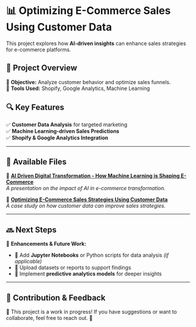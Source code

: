 # 📊 Optimizing E-Commerce Sales Using Customer Data  

This project explores how **AI-driven insights** can enhance sales strategies for e-commerce platforms.  

## 🚀 Project Overview  
🔹 **Objective:** Analyze customer behavior and optimize sales funnels.  
🔹 **Tools Used:** Shopify, Google Analytics, Machine Learning  

## 🔍 Key Features  
✅ **Customer Data Analysis** for targeted marketing  
✅ **Machine Learning-driven Sales Predictions**  
✅ **Shopify & Google Analytics Integration**  

---

## 📂 Available Files  
📌 **[AI Driven Digital Transformation - How Machine Learning is Shaping E-Commerce](./AI%20Driven%20Digital%20Transformation%20-%20How%20Machine%20Learning%20is%20Shaping%20E-Commerce.pptx)**  
_A presentation on the impact of AI in e-commerce transformation._  

📌 **[Optimizing E-Commerce Sales Strategies Using Customer Data](./Optimizing%20E-Commerce%20Sales%20Strategies%20Using%20Customer%20Data.pptx)**  
_A case study on how customer data can improve sales strategies._  

---

## 🔜 Next Steps  
📌 **Enhancements & Future Work:**  
- 🔹 Add **Jupyter Notebooks** or Python scripts for data analysis *(if applicable)*  
- 🔹 Upload datasets or reports to support findings  
- 🔹 Implement **predictive analytics models** for deeper insights  

---

## 📢 Contribution & Feedback  
📌 This project is a work in progress! If you have suggestions or want to collaborate, feel free to reach out. 🚀  
